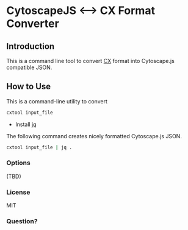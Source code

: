 # CytoscapeJS <--> CX Format Converter

## Introduction
This is a command line tool to convert [CX](https://docs.google.com/document/d/1kAUzVj6X86YCWHnTyZtybh1lt4zO-M6anCMJBD_PyG0/edit?usp=sharing) 
format into Cytoscape.js compatible JSON.

## How to Use
This is a command-line utility to convert
 
```bash
cxtool input_file
```

 * Install [jq](https://stedolan.github.io/jq/)
 
The following command creates nicely formatted Cytoscape.js JSON. 

```bash
cxtool input_file | jq .
```

### Options
(TBD)

### License
MIT

### Question?

